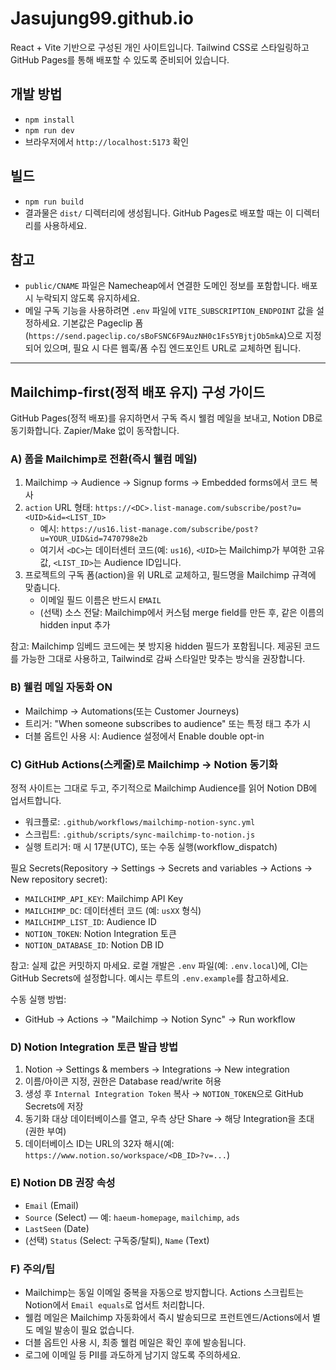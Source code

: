 # Jasujung99.github.io

React + Vite 기반으로 구성된 개인 사이트입니다. Tailwind CSS로 스타일링하고 GitHub Pages를 통해 배포할 수 있도록 준비되어 있습니다.

## 개발 방법

- `npm install`
- `npm run dev`
- 브라우저에서 `http://localhost:5173` 확인

## 빌드

- `npm run build`
- 결과물은 `dist/` 디렉터리에 생성됩니다. GitHub Pages로 배포할 때는 이 디렉터리를 사용하세요.

## 참고

- `public/CNAME` 파일은 Namecheap에서 연결한 도메인 정보를 포함합니다. 배포 시 누락되지 않도록 유지하세요.
- 메일 구독 기능을 사용하려면 `.env` 파일에 `VITE_SUBSCRIPTION_ENDPOINT` 값을 설정하세요. 기본값은 Pageclip 폼(`https://send.pageclip.co/sBoFSNC6F9AuzNH0c1Fs5YBjtjOb5mkA`)으로 지정되어 있으며, 필요 시 다른 웹훅/폼 수집 엔드포인트 URL로 교체하면 됩니다.

---

## Mailchimp-first(정적 배포 유지) 구성 가이드

GitHub Pages(정적 배포)를 유지하면서 구독 즉시 웰컴 메일을 보내고, Notion DB로 동기화합니다. Zapier/Make 없이 동작합니다.

### A) 폼을 Mailchimp로 전환(즉시 웰컴 메일)
1. Mailchimp → Audience → Signup forms → Embedded forms에서 코드 복사
2. `action` URL 형태: `https://<DC>.list-manage.com/subscribe/post?u=<UID>&id=<LIST_ID>`
   - 예시: `https://us16.list-manage.com/subscribe/post?u=YOUR_UID&id=7470798e2b`
   - 여기서 `<DC>`는 데이터센터 코드(예: `us16`), `<UID>`는 Mailchimp가 부여한 고유 값, `<LIST_ID>`는 Audience ID입니다.
3. 프로젝트의 구독 폼(action)을 위 URL로 교체하고, 필드명을 Mailchimp 규격에 맞춥니다.
   - 이메일 필드 이름은 반드시 `EMAIL`
   - (선택) 소스 전달: Mailchimp에서 커스텀 merge field를 만든 후, 같은 이름의 hidden input 추가

참고: Mailchimp 임베드 코드에는 봇 방지용 hidden 필드가 포함됩니다. 제공된 코드를 가능한 그대로 사용하고, Tailwind로 감싸 스타일만 맞추는 방식을 권장합니다.

### B) 웰컴 메일 자동화 ON
- Mailchimp → Automations(또는 Customer Journeys)
- 트리거: "When someone subscribes to audience" 또는 특정 태그 추가 시
- 더블 옵트인 사용 시: Audience 설정에서 Enable double opt-in

### C) GitHub Actions(스케줄)로 Mailchimp → Notion 동기화
정적 사이트는 그대로 두고, 주기적으로 Mailchimp Audience를 읽어 Notion DB에 업서트합니다.

- 워크플로: `.github/workflows/mailchimp-notion-sync.yml`
- 스크립트: `.github/scripts/sync-mailchimp-to-notion.js`
- 실행 트리거: 매 시 17분(UTC), 또는 수동 실행(workflow_dispatch)

필요 Secrets(Repository → Settings → Secrets and variables → Actions → New repository secret):
- `MAILCHIMP_API_KEY`: Mailchimp API Key
- `MAILCHIMP_DC`: 데이터센터 코드 (예: `usXX` 형식)
- `MAILCHIMP_LIST_ID`: Audience ID
- `NOTION_TOKEN`: Notion Integration 토큰
- `NOTION_DATABASE_ID`: Notion DB ID

참고: 실제 값은 커밋하지 마세요. 로컬 개발은 `.env` 파일(예: `.env.local`)에, CI는 GitHub Secrets에 설정합니다. 예시는 루트의 `.env.example`를 참고하세요.

수동 실행 방법:
- GitHub → Actions → "Mailchimp → Notion Sync" → Run workflow

### D) Notion Integration 토큰 발급 방법
1. Notion → Settings & members → Integrations → New integration
2. 이름/아이콘 지정, 권한은 Database read/write 허용
3. 생성 후 `Internal Integration Token` 복사 → `NOTION_TOKEN`으로 GitHub Secrets에 저장
4. 동기화 대상 데이터베이스를 열고, 우측 상단 Share → 해당 Integration을 초대(권한 부여)
5. 데이터베이스 ID는 URL의 32자 해시(예: `https://www.notion.so/workspace/<DB_ID>?v=...`)

### E) Notion DB 권장 속성
- `Email` (Email)
- `Source` (Select) — 예: `haeum-homepage`, `mailchimp`, `ads`
- `LastSeen` (Date)
- (선택) `Status` (Select: 구독중/탈퇴), `Name` (Text)

### F) 주의/팁
- Mailchimp는 동일 이메일 중복을 자동으로 방지합니다. Actions 스크립트는 Notion에서 `Email equals`로 업서트 처리합니다.
- 웰컴 메일은 Mailchimp 자동화에서 즉시 발송되므로 프런트엔드/Actions에서 별도 메일 발송이 필요 없습니다.
- 더블 옵트인 사용 시, 최종 웰컴 메일은 확인 후에 발송됩니다.
- 로그에 이메일 등 PII를 과도하게 남기지 않도록 주의하세요.
